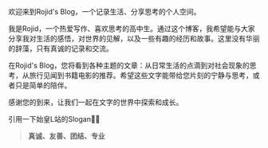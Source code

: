 欢迎来到Rojid's Blog，一个记录生活、分享思考的个人空间。

我是Rojid，一个热爱写作、喜欢思考的高中生。通过这个博客，我希望能与大家分享我对生活的感悟，对世界的见解，以及一些有趣的经历和故事。这里没有华丽的辞藻，只有真诚的记录和交流。

在Rojid's Blog，您将看到各种主题的文章：从日常生活的点滴到对社会现象的思考，从旅行见闻到书籍电影的推荐。希望这些文字能带给您片刻的宁静与思考，或者只是简单的陪伴。

感谢您的到来，让我们一起在文字的世界中探索和成长。

引用一下始皇L站的Slogan🤗🤗
>**真诚、友善、团结、专业**
